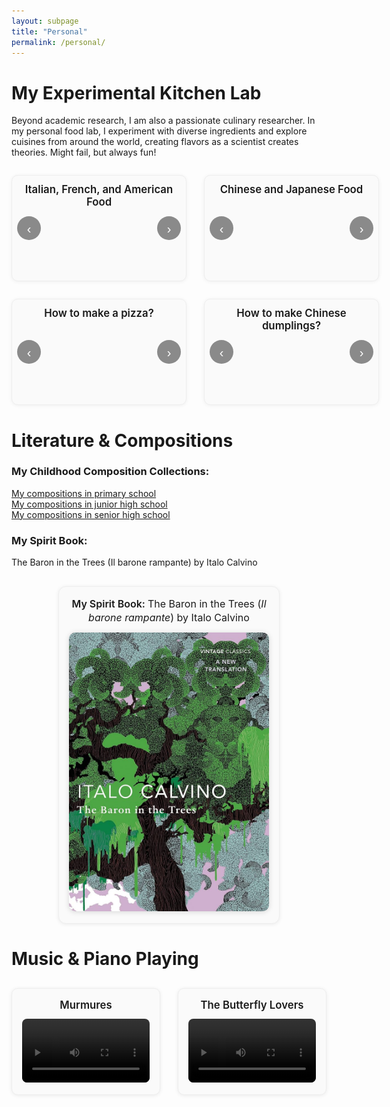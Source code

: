 ```yaml
---
layout: subpage
title: "Personal"
permalink: /personal/
---
```


# My Experimental Kitchen Lab
Beyond academic research, I am also a passionate culinary researcher. In my personal food lab, I experiment with diverse ingredients and explore cuisines from around the world, creating flavors as a scientist creates theories. Might fail, but always fun!

<!-- ======== 四宫格迷你滑块（原始比例 + 超出自适配） ======== -->
<div class="grid4">
  <!-- A -->
  <div class="mini-slider" aria-label="Italian, French, and American Food slider">
    <h3 class="slider-title">Italian, French, and American Food</h3>
    <div class="track">
      <img src="/files/personal/a1.jpg"  alt="a1"  loading="lazy">
      <img src="/files/personal/a2.jpg"  alt="a2"  loading="lazy">
      <img src="/files/personal/a3.jpg"  alt="a3"  loading="lazy">
      <img src="/files/personal/a4.jpg"  alt="a4"  loading="lazy">
      <img src="/files/personal/a5.jpg"  alt="a5"  loading="lazy">
      <img src="/files/personal/a6.jpg"  alt="a6"  loading="lazy">
      <img src="/files/personal/a7.jpg"  alt="a7"  loading="lazy">
      <img src="/files/personal/a8.jpg"  alt="a8"  loading="lazy">
      <img src="/files/personal/a9.jpg"  alt="a9"  loading="lazy">
      <img src="/files/personal/a10.jpg" alt="a10" loading="lazy">
      <img src="/files/personal/a11.jpg" alt="a11" loading="lazy">
      <img src="/files/personal/a12.jpg" alt="a12" loading="lazy">
      <img src="/files/personal/a13.jpg" alt="a13" loading="lazy">
      <img src="/files/personal/a14.jpg" alt="a14" loading="lazy">
    </div>
    <button class="nav prev" aria-label="Previous image">‹</button>
    <button class="nav next" aria-label="Next image">›</button>
    <div class="dots" role="tablist" aria-label="Slides pagination"></div>
  </div>

  <!-- B -->
  <div class="mini-slider" aria-label="Chinese and Japanese Food slider">
    <h3 class="slider-title">Chinese and Japanese Food</h3>
    <div class="track">
      <img src="/files/personal/b1.jpg" alt="b1" loading="lazy">
      <img src="/files/personal/b2.jpg" alt="b2" loading="lazy">
      <img src="/files/personal/b3.jpg" alt="b3" loading="lazy">
      <img src="/files/personal/b4.jpg" alt="b4" loading="lazy">
      <img src="/files/personal/b5.jpg" alt="b5" loading="lazy">
      <img src="/files/personal/b6.jpg" alt="b6" loading="lazy">
    </div>
    <button class="nav prev" aria-label="Previous image">‹</button>
    <button class="nav next" aria-label="Next image">›</button>
    <div class="dots" role="tablist" aria-label="Slides pagination"></div>
  </div>

  <!-- C -->
  <div class="mini-slider" aria-label="How to make a pizza? slider">
    <h3 class="slider-title">How to make a pizza?</h3>
    <div class="track">
      <img src="/files/personal/c1.jpg" alt="c1" loading="lazy">
      <img src="/files/personal/c2.jpg" alt="c2" loading="lazy">
      <img src="/files/personal/c3.jpg" alt="c3" loading="lazy">
      <img src="/files/personal/c4.jpg" alt="c4" loading="lazy">
      <img src="/files/personal/c5.jpg" alt="c5" loading="lazy">
      <img src="/files/personal/c6.jpg" alt="c6" loading="lazy">
      <img src="/files/personal/c7.jpg" alt="c7" loading="lazy">
    </div>
    <button class="nav prev" aria-label="Previous image">‹</button>
    <button class="nav next" aria-label="Next image">›</button>
    <div class="dots" role="tablist" aria-label="Slides pagination"></div>
  </div>

  <!-- D -->
  <div class="mini-slider" aria-label="How to make Chinese dumplings? slider">
    <h3 class="slider-title">How to make Chinese dumplings?</h3>
    <div class="track">
      <img src="/files/personal/d1.jpg"  alt="d1"  loading="lazy">
      <img src="/files/personal/d2.jpg"  alt="d2"  loading="lazy">
      <img src="/files/personal/d3.jpg"  alt="d3"  loading="lazy">
      <img src="/files/personal/d4.jpg"  alt="d4"  loading="lazy">
      <img src="/files/personal/d5.jpg"  alt="d5"  loading="lazy">
      <img src="/files/personal/d6.jpg"  alt="d6"  loading="lazy">
      <img src="/files/personal/d7.jpg"  alt="d7"  loading="lazy">
      <img src="/files/personal/d8.jpg"  alt="d8"  loading="lazy">
      <img src="/files/personal/d9.jpg"  alt="d9"  loading="lazy">
      <img src="/files/personal/d10.jpg" alt="d10" loading="lazy">
      <img src="/files/personal/d11.jpg" alt="d11" loading="lazy">
      <img src="/files/personal/d12.jpg" alt="d12" loading="lazy">
    </div>
    <button class="nav prev" aria-label="Previous image">‹</button>
    <button class="nav next" aria-label="Next image">›</button>
    <div class="dots" role="tablist" aria-label="Slides pagination"></div>
  </div>
</div>

<style>
.grid4{
  display:grid;
  grid-template-columns:repeat(2, minmax(280px, 1fr));
  gap:28px;
  max-width:1100px;
  margin:28px auto;
}
.mini-slider{
  /* 可调：限制图片最高显示高度，避免超长图 */
  --img-max-h: 360px;

  position:relative;
  background:#fafafa;
  border:1px solid #eee;
  border-radius:10px;
  padding:12px 12px 44px;
  box-shadow:0 1px 6px rgba(0,0,0,.06);
  text-align:center;
  overflow:hidden;
}
.slider-title{
  font-size:1.05rem;
  font-weight:600;
  margin:0 0 12px;
}

/* 居中容器，不裁剪；高度随内容而变 */
.mini-slider .track{
  position:relative;
  display:flex;
  align-items:center;
  justify-content:center;
  min-height:60px;
}

/* 核心：保持原始比例；小图不放大；大图缩小到容器内 */
.mini-slider .track > img{
  display:none;
  width:auto;            /* 不强制铺满 */
  height:auto;           /* 维持比例 */
  max-width:100%;        /* 宽度不超过卡片 */
  max-height:var(--img-max-h); /* 可调上限，避免过高 */
  border-radius:8px;
  user-select:none;
  margin:0 auto;
}
.mini-slider .track > img.active{ display:block; }

.mini-slider .nav{
  position:absolute;
  top:50%;
  transform:translateY(-50%);
  width:38px; height:38px;
  border:none; border-radius:50%;
  background:rgba(0,0,0,.45);
  color:#fff; font-size:20px; line-height:38px;
  cursor:pointer;
  transition:opacity .15s ease;
}
.mini-slider .nav:hover{ opacity:.9; }
.mini-slider .prev{ left:8px; }
.mini-slider .next{ right:8px; }

.mini-slider .dots{
  position:absolute;
  left:0; right:0; bottom:8px;
  display:flex; gap:6px; justify-content:center;
}
.mini-slider .dots button{
  width:8px; height:8px; border-radius:50%;
  border:none; background:#cfcfcf; cursor:pointer;
}
.mini-slider .dots button.active{ background:#333; }

@media (max-width: 720px){
  .grid4{ grid-template-columns:1fr; }
  .mini-slider{ --img-max-h: 260px; } /* 移动端略收一点高度 */
}
</style>

<script>
(function(){
  document.querySelectorAll('.mini-slider').forEach(setupSlider);

  function setupSlider(slider){
    const imgs = Array.from(slider.querySelectorAll('.track img'));
    const dotsWrap = slider.querySelector('.dots');
    const prevBtn = slider.querySelector('.prev');
    const nextBtn = slider.querySelector('.next');

    if (!imgs.length){
      prevBtn.disabled = true; nextBtn.disabled = true;
      return;
    }

    imgs.forEach((_,idx)=>{
      const b=document.createElement('button');
      b.setAttribute('role','tab');
      b.setAttribute('aria-label','Go to slide ' + (idx+1));
      b.addEventListener('click',()=>show(idx));
      dotsWrap.appendChild(b);
    });

    let i=0, lock=false;
    const guarded = fn => { if(lock) return; lock=true; fn(); setTimeout(()=>lock=false,150); };

    function show(n){
      i=(n+imgs.length)%imgs.length;
      imgs.forEach((img,idx)=>{
        img.classList.toggle('active', idx===i);
        img.setAttribute('aria-hidden', idx===i ? 'false' : 'true');
      });
      dotsWrap.querySelectorAll('button').forEach((d,idx)=>d.classList.toggle('active', idx===i));
    }

    prevBtn.addEventListener('click', ()=> guarded(()=>show(i-1)));
    nextBtn.addEventListener('click', ()=> guarded(()=>show(i+1)));
    imgs.forEach(img=>{
      img.addEventListener('click', ()=> guarded(()=>show(i+1)));
      img.addEventListener('dragstart', e=> e.preventDefault());
    });

    slider.setAttribute('tabindex','0');
    slider.addEventListener('keydown', e=>{
      if(e.key==='ArrowLeft'){ e.preventDefault(); guarded(()=>show(i-1)); }
      if(e.key==='ArrowRight'){ e.preventDefault(); guarded(()=>show(i+1)); }
    });

    show(0);
  }
})();
</script>






# Literature & Compositions
### My Childhood Composition Collections:
[My compositions in primary school](https://drive.google.com/open?id=1_niWxb7tZWgJRS9MDL2hWbvonDqckOg8&usp=drive_copy)  
[My compositions in junior high school](https://drive.google.com/open?id=12SsCkEP6_1uGnqcgXEG_JX5yQidzEuyw&usp=drive_copy)  
[My compositions in senior high school](https://drive.google.com/open?id=1Ziun7v1DAFD1EacY_lEulgkskddGpwLt&usp=drive_copy)  

### My Spirit Book:
The Baron in the Trees (Il barone rampante) by Italo Calvino

<!-- ======== Spirit Book Card ======== -->
<div class="book-card">
  <h3 class="book-title">
    My Spirit Book:
    <span>The Baron in the Trees (<em>Il barone rampante</em>) by Italo Calvino</span>
  </h3>
  <img src="/files/personal/barons.jpg" alt="The Baron in the Trees by Italo Calvino" class="book-cover" loading="lazy">
</div>

<style>
.book-card{
  max-width: 320px;          /* 控制整体大小 */
  margin: 30px auto;
  background:#fafafa;
  border:1px solid #eee;
  border-radius:12px;
  padding:16px;
  box-shadow:0 1px 6px rgba(0,0,0,.08);
  text-align:center;
}
.book-title{
  font-size:1rem;
  font-weight:600;
  margin:0 0 12px;
  line-height:1.4;
}
.book-title span{
  font-weight:400;
}
.book-cover{
  max-width:100%;             /* 不会超过容器宽度 */
  height:auto;                /* 保持比例 */
  border-radius:10px;
  box-shadow:0 1px 8px rgba(0,0,0,.15); /* 可选阴影 */
}
</style>



# Music & Piano Playing

<!-- ======== Video Two-Column Grid ======== -->
<div class="video-grid">
  <!-- Video 1 -->
  <div class="video-card">
    <h3 class="video-title">Murmures</h3>
    <video controls>
      <source src="/files/personal/Murmures.mp4" type="video/mp4">
      Your browser does not support the video tag.
    </video>
  </div>

  <!-- Video 2 -->
  <div class="video-card">
    <h3 class="video-title">The Butterfly Lovers</h3>
    <video controls>
      <source src="/files/personal/The Butterfly Lovers.mp4" type="video/mp4">
      Your browser does not support the video tag.
    </video>
  </div>
</div>

<style>
.video-grid{
  display: grid;
  grid-template-columns: repeat(2, 1fr);
  gap: 28px;
  max-width: 1100px;
  margin: 30px auto;
}
.video-card{
  background:#fafafa;
  border:1px solid #eee;
  border-radius:10px;
  padding:16px;
  box-shadow:0 1px 6px rgba(0,0,0,.08);
  text-align:center;
}
.video-title{
  font-size:1.05rem;
  font-weight:600;
  margin:0 0 12px;
}
.video-card video{
  width:100%;
  border-radius:8px;
  outline:none;
}
@media (max-width: 768px){
  .video-grid{ grid-template-columns: 1fr; }
}
</style>

